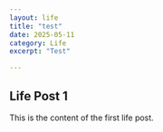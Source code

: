 ```yaml
---
layout: life
title: "test"
date: 2025-05-11
category: Life
excerpt: "Test"

---
```

## Life Post 1
This is the content of the first life post.